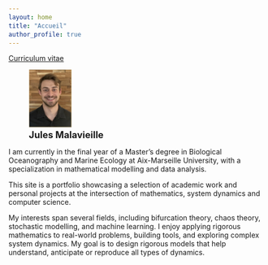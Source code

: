 ```yaml
---
layout: home
title: "Accueil"
author_profile: true
---
```

[Curriculum vitae](pages/cv/) 

<figure class="half">
  <img src="assets/photo.png" alt="Jules Malavieille" style="width:20%">
  <figcaption style="font-size: 1.3em; font-weight: bold;">Jules Malavieille</figcaption>
</figure>

I am currently in the final year of a Master’s degree in Biological Oceanography and Marine Ecology at Aix-Marseille University, with a specialization in mathematical modelling and data analysis.

This site is a portfolio showcasing a selection of academic work and personal projects at the intersection of mathematics, system dynamics and computer science.

My interests span several fields, including bifurcation theory, chaos theory, stochastic modelling, and machine learning. I enjoy applying rigorous mathematics to real-world problems, building tools, and exploring complex system dynamics. My goal is to design rigorous models that help understand, anticipate or reproduce all types of dynamics.


